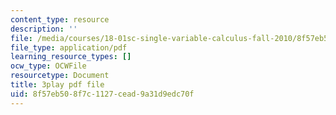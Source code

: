 ```yaml
---
content_type: resource
description: ''
file: /media/courses/18-01sc-single-variable-calculus-fall-2010/8f57eb508f7c1127cead9a31d9edc70f_9v25gg2qJYE.pdf
file_type: application/pdf
learning_resource_types: []
ocw_type: OCWFile
resourcetype: Document
title: 3play pdf file
uid: 8f57eb50-8f7c-1127-cead-9a31d9edc70f
---
```


